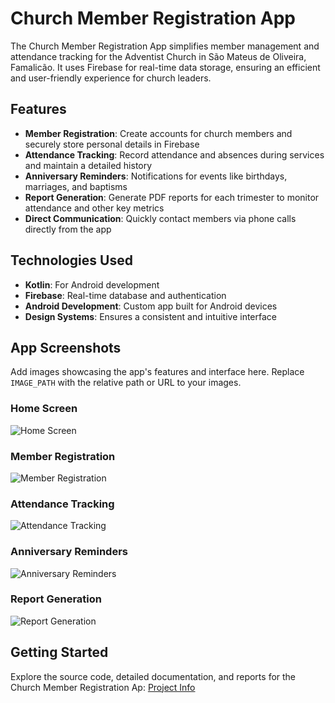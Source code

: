 # Church Member Registration App

The Church Member Registration App simplifies member management and attendance tracking for the Adventist Church in São Mateus de Oliveira, Famalicão. It uses Firebase for real-time data storage, ensuring an efficient and user-friendly experience for church leaders.

## Features

- **Member Registration**: Create accounts for church members and securely store personal details in Firebase
- **Attendance Tracking**: Record attendance and absences during services and maintain a detailed history
- **Anniversary Reminders**: Notifications for events like birthdays, marriages, and baptisms
- **Report Generation**: Generate PDF reports for each trimester to monitor attendance and other key metrics
- **Direct Communication**: Quickly contact members via phone calls directly from the app

## Technologies Used

- **Kotlin**: For Android development
- **Firebase**: Real-time database and authentication
- **Android Development**: Custom app built for Android devices
- **Design Systems**: Ensures a consistent and intuitive interface

## App Screenshots

Add images showcasing the app's features and interface here. Replace `IMAGE_PATH` with the relative path or URL to your images.

### Home Screen
![Home Screen](IMAGE_PATH/home_screen.png)

### Member Registration
![Member Registration](IMAGE_PATH/member_registration.png)

### Attendance Tracking
![Attendance Tracking](IMAGE_PATH/attendance_tracking.png)

### Anniversary Reminders
![Anniversary Reminders](IMAGE_PATH/anniversary_reminders.png)

### Report Generation
![Report Generation](IMAGE_PATH/report_generation.png)

## Getting Started

Explore the source code, detailed documentation, and reports for the Church Member Registration Ap: [Project Info](https://github.com/joeljonassi/church-member-registration-app)
